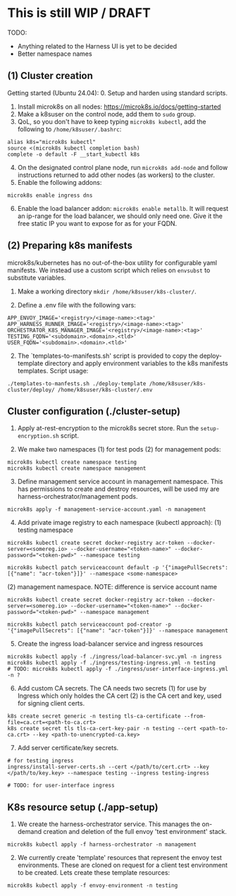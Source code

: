 # This is still **WIP / DRAFT**
TODO:
- Anything related to the Harness UI is yet to be decided
- Better namespace names

## (1) Cluster creation
Getting started (Ubuntu 24.04):
0. Setup and harden using standard scripts.
1. Install microk8s on all nodes: https://microk8s.io/docs/getting-started
2. Make a k8suser on the control node, add them to `sudo` group.
3. QoL, so you don't have to keep typing `microk8s kubectl`, add the following to `/home/k8suser/.bashrc`:
```
alias k8s="microk8s kubectl"
source <(microk8s kubectl completion bash)
complete -o default -F __start_kubectl k8s
```
4. On the designated control plane node, run `microk8s add-node` and follow instructions returned to add other nodes (as workers) to the cluster.
5. Enable the following addons:
```
microk8s enable ingress dns
```
6. Enable the load balancer addon: `microk8s enable metallb`. It will request an ip-range for the load balancer, we should only need one. Give it the free static IP you want to expose for as for your FQDN.

## (2) Preparing k8s manifests
microk8s/kubernetes has no out-of-the-box utility for configurable yaml manifests. We instead use a custom script which relies on `envsubst` to substitute variables.

1. Make a working directory `mkdir /home/k8suser/k8s-cluster/`.

2. Define a .env file with the following vars:
```
APP_ENVOY_IMAGE='<registry>/<image-name>:<tag>'
APP_HARNESS_RUNNER_IMAGE='<registry>/<image-name>:<tag>'
ORCHESTRATOR_K8S_MANAGER_IMAGE='<registry>/<image-name>:<tag>'
TESTING_FQDN='<subdomain>.<domain>.<tld>'
USER_FQDN='<subdomain>.<domain>.<tld>'
```

2. The `templates-to-manifests.sh' script is provided to copy the deploy-template directory and apply environment variables to the k8s manifests templates. Script usage:
```
./templates-to-manfests.sh ./deploy-template /home/k8suser/k8s-cluster/deploy/ /home/k8suser/k8s-cluster/.env
```

## Cluster configuration (./cluster-setup)
1. Apply at-rest-encryption to the microk8s secret store. Run the `setup-encryption.sh` script.

2. We make two namespaces (1) for test pods (2) for management pods:
```
microk8s kubectl create namespace testing
microk8s kubectl create namespace management
```
3. Define management service account in management namespace. This has permissions to create and destroy resources, will be used my are
harness-orchestrator/management pods.
```
microk8s apply -f management-service-account.yaml -n management
```
4. Add private image registry to each namespace (kubectl approach):
(1) testing namespace
```
microk8s kubectl create secret docker-registry acr-token --docker-server=<somereg.io> --docker-username="<token-name>" --docker-password="<token-pwd>" --namespace testing

microk8s kubectl patch serviceaccount default -p '{"imagePullSecrets": [{"name": "acr-token"}]}' --namespace <some-namespace>
```
(2) management namespace. NOTE: difference is service account name
```
microk8s kubectl create secret docker-registry acr-token --docker-server=<somereg.io> --docker-username="<token-name>" --docker-password="<token-pwd>" --namespace management

microk8s kubectl patch serviceaccount pod-creator -p '{"imagePullSecrets": [{"name": "acr-token"}]}' --namespace management
```
5. Create the ingress load-balancer service and ingress resources
```
microk8s kubectl apply -f ./ingress/load-balancer-svc.yml -n ingress
microk8s kubectl apply -f ./ingress/testing-ingress.yml -n testing
# TODO: microk8s kubectl apply -f ./ingress/user-interface-ingress.yml -n ?
```

6. Add custom CA secrets. The CA needs two secrets (1) for use by Ingress which only holdes the CA cert (2) is the CA cert and key, used for signing client certs.
```
k8s create secret generic -n testing tls-ca-certificate --from-file=ca.crt=<path-to-ca.crt>
k8s create secret tls tls-ca-cert-key-pair -n testing --cert <path-to-ca.crt> --key <path-to-unencrypted-ca.key>
```

7. Add server certificate/key secrets.
```
# for testing ingress
ingress/install-server-certs.sh --cert </path/to/cert.crt> --key </path/to/key.key> --namespace testing --ingress testing-ingress

# TODO: for user-interface ingress
```
## K8s resource setup (./app-setup)
1. We create the harness-orchestrator service. This manages the on-demand creation and deletion of the full envoy 'test environment' stack.
```
microk8s kubectl apply -f harness-orchestrator -n management
```

2. We currently create 'template' resources that represent the envoy test environments. These are cloned on request for a client test environment to be created. Lets create these template resources:
```
microk8s kubectl apply -f envoy-environment -n testing
```





